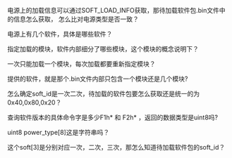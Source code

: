 

电源上的加载信息可以通过SOFT_LOAD_INFO获取，那待加载软件包.bin文件中的信息怎么获取，
怎么比对电源类型是否一致？

电源上有几个软件，具体是哪些软件？

指定加载的模块，软件内部细分了哪些模块，这个模块的概念说明下？

一次只能加载一个模块，每次加载都要重新指定模块？

提供的软件，就是那个.bin文件内部只包含一个模块还是几个模块?

怎么确定soft_id是一次二次，待加载的软件包要怎么获取还是统一的为0x40,0x80,0x20？

查询软件版本的具体命令字是多少F1h*   和  F2h* ，返回的数据类型是uint8吗?

uint8 power_type[8]这是字符串吗？

这个soft[3]是分别对应一次，二次，三次，那怎么知道待加载软件包的soft_id？
